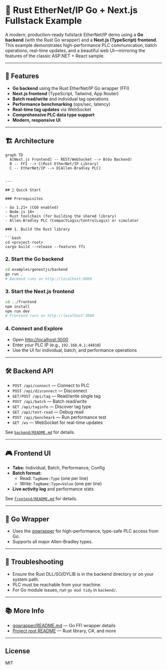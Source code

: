 # 🦀 Rust EtherNet/IP Go + Next.js Fullstack Example

A modern, production-ready fullstack EtherNet/IP demo using a **Go backend** (with the Rust Go wrapper) and a **Next.js (TypeScript) frontend**.  
This example demonstrates high-performance PLC communication, batch operations, real-time updates, and a beautiful web UI—mirroring the features of the classic ASP.NET + React sample.

---

## 🎯 Features

- **Go backend** using the Rust EtherNet/IP Go wrapper (FFI)
- **Next.js frontend** (TypeScript, Tailwind, App Router)
- **Batch read/write** and individual tag operations
- **Performance benchmarking** (ops/sec, latency)
- **Real-time tag updates** via WebSocket
- **Comprehensive PLC data type support**
- **Modern, responsive UI**

---

## 🏗️ Architecture

```mermaid
graph TD
  A[Next.js Frontend] -- REST/WebSocket --> B(Go Backend)
  B -- FFI --> C(Rust EtherNet/IP Library)
  C -- EtherNet/IP --> D[Allen-Bradley PLC]
```
```

---

## 🚀 Quick Start

### Prerequisites

- Go 1.21+ (CGO enabled)
- Node.js 18+
- Rust toolchain (for building the shared library)
- Allen-Bradley PLC (CompactLogix/ControlLogix) or simulator

### 1. Build the Rust library

```bash
cd <project-root>
cargo build --release --features ffi
```

### 2. Start the Go backend

```bash
cd examples/gonextjs/backend
go run .
# Backend runs on http://localhost:8080
```

### 3. Start the Next.js frontend

```bash
cd ../frontend
npm install
npm run dev
# Frontend runs on http://localhost:3000
```

### 4. Connect and Explore

- Open [http://localhost:3000](http://localhost:3000)
- Enter your PLC IP (e.g., `192.168.0.1:44818`)
- Use the UI for individual, batch, and performance operations

---

## 🛠️ Backend API

- `POST /api/connect` — Connect to PLC
- `POST /api/disconnect` — Disconnect
- `GET/POST /api/tag` — Read/write single tag
- `POST /api/batch` — Batch read/write
- `GET /api/taginfo` — Discover tag type
- `GET /api/test-read` — Debug read
- `POST /api/benchmark` — Run performance test
- `GET /ws` — WebSocket for real-time updates

See [`backend/README.md`](./backend/README.md) for details.

---

## 🎮 Frontend UI

- **Tabs:** Individual, Batch, Performance, Config
- **Batch format:**  
  - Read: `TagName:Type` (one per line)  
  - Write: `TagName:Type=Value` (one per line)
- **Live activity log** and performance stats

See [`frontend/README.md`](./frontend/README.md) for details.

---

## 🧩 Go Wrapper

- Uses the [gowrapper](../../gowrapper/README.md) for high-performance, type-safe PLC access from Go.
- Supports all major Allen-Bradley types.

---

## 🐞 Troubleshooting

- Ensure the Rust DLL/SO/DYLIB is in the backend directory or on your system path.
- PLC must be reachable from your machine.
- For Go module issues, run `go mod tidy` in `backend/`.

---

## 📚 More Info

- [gowrapper/README.md](../../gowrapper/README.md) — Go FFI wrapper details
- [Project root README](../../README.md) — Rust library, C#, and more

---

## License

MIT 